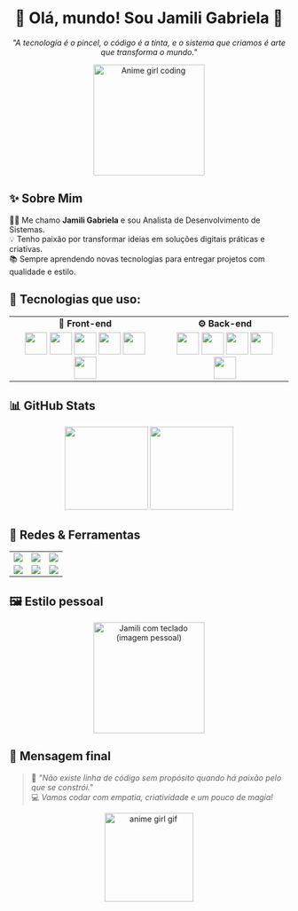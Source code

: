<h1 align="center">🌸 Olá, mundo! Sou Jamili Gabriela 🌸</h1>
<p align="center"><em>"A tecnologia é o pincel, o código é a tinta, e o sistema que criamos é arte que transforma o mundo."</em></p>

<p align="center">
  <img src="https://media.tenor.com/3bNpJ9JKnz8AAAAC/coding-anime.gif" width="200" alt="Anime girl coding">
</p>

## ✨ Sobre Mim

👩‍💻 Me chamo **Jamili Gabriela** e sou Analista de Desenvolvimento de Sistemas.  
💡 Tenho paixão por transformar ideias em soluções digitais práticas e criativas.  
📚 Sempre aprendendo novas tecnologias para entregar projetos com qualidade e estilo.


## 💖 Tecnologias que uso:

<table>
  <tr>
    <td align="center"><strong>🎨 Front-end</strong></td>
    <td align="center"><strong>⚙️ Back-end</strong></td>
  </tr>
  <tr>
    <td align="center">
      <img src="https://cdn.jsdelivr.net/gh/devicons/devicon/icons/html5/html5-original.svg" width="40"/>
      <img src="https://cdn.jsdelivr.net/gh/devicons/devicon/icons/css3/css3-original.svg" width="40"/>
      <img src="https://cdn.jsdelivr.net/gh/devicons/devicon/icons/javascript/javascript-original.svg" width="40"/>
      <img src="https://cdn.jsdelivr.net/gh/devicons/devicon/icons/react/react-original.svg" width="40"/>
      <img src="https://cdn.jsdelivr.net/gh/devicons/devicon/icons/angularjs/angularjs-original.svg" width="40"/>
      <img src="https://cdn.jsdelivr.net/gh/devicons/devicon/icons/figma/figma-original.svg" width="40"/>
    </td>
    <td align="center">
      <img src="https://cdn.jsdelivr.net/gh/devicons/devicon/icons/nodejs/nodejs-original.svg" width="40"/>
      <img src="https://cdn.jsdelivr.net/gh/devicons/devicon/icons/csharp/csharp-original.svg" width="40"/>
      <img src="https://cdn.jsdelivr.net/gh/devicons/devicon/icons/c/c-original.svg" width="40"/>
      <img src="https://cdn.jsdelivr.net/gh/devicons/devicon/icons/sqlite/sqlite-original.svg" width="40"/>
      <img src="https://cdn.jsdelivr.net/gh/devicons/devicon/icons/mysql/mysql-original.svg" width="40"/>
    </td>
  </tr>
</table>

## 📊 GitHub Stats

<div align="center">
  <img height="150em" src="https://github-readme-stats.vercel.app/api?username=Jamilinha29&show_icons=true&theme=tokyonight&count_private=true"/>
  <img height="150em" src="https://github-readme-stats.vercel.app/api/top-langs/?username=Jamilinha29&layout=compact&langs_count=7&theme=tokyonight"/>
</div>

## 🔗 Redes & Ferramentas

<table>
  <tr>
    <td align="center">
      <a href="https://github.com/Jamilinha29">
        <img src="https://img.shields.io/badge/GitHub-Jamilinha29-181717?logo=github&style=for-the-badge"/>
      </a>
    </td>
    <td align="center">
      <a href="https://www.linkedin.com/in/jamili-gabriela-a296b62b7/">
        <img src="https://img.shields.io/badge/LinkedIn-Jamili%20Gabriela-blue?logo=linkedin&style=for-the-badge"/>
      </a>
    </td>
    <td align="center">
      <a href="https://www.instagram.com/jamiligabriela10">
        <img src="https://img.shields.io/badge/Instagram-@jamiligabriela10-f06292?logo=instagram&style=for-the-badge"/>
      </a>
    </td>
  </tr>
  <tr>
    <td align="center">
      <a href="https://discord.com/users/">
        <img src="https://img.shields.io/badge/Discord-Jamili%230123-7289da?logo=discord&style=for-the-badge"/>
      </a>
    </td>
    <td align="center">
      <a href="https://figma.com/">
        <img src="https://img.shields.io/badge/Figma-Designs-f24e1e?logo=figma&style=for-the-badge"/>
      </a>
    </td>
    <td align="center">
      <a href="https://trello.com/">
        <img src="https://img.shields.io/badge/Trello-Organização-0079BF?logo=trello&style=for-the-badge"/>
      </a>
    </td>
  </tr>
</table>

## 🖼️ Estilo pessoal

<p align="center">
  <img src="https://media.tenor.com/x2W7TxzVKAYAAAAC/rosalyne-lohefalter.gif" width="200" alt="Jamili com teclado (imagem pessoal)">
</p>

## 💌 Mensagem final

> 🌟 *"Não existe linha de código sem propósito quando há paixão pelo que se constrói."*  
> 💻 *Vamos codar com empatia, criatividade e um pouco de magia!*

<p align="center">
  <img src="https://media.tenor.com/XiYuDJe2qIoAAAAC/sailor-moon.gif" width="160" alt="anime girl gif">
</p>
